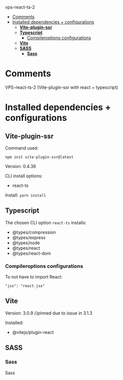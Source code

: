 vps-react-ts-2

- [Comments](#comments)
- [Installed dependencies + configurations](#installed-dependencies--configurations)
  - [**Vite-plugin-ssr**](#vite-plugin-ssr)
  - [**Typescript**](#typescript)
    - [Compileroptions configurations](#compileroptions-configurations)
  - [**Vite**](#vite)
  - [**SASS**](#sass)
    - [**Sass**](#sass-1)

# Comments

VPS-react-ts-2 (Vite-plugin-ssr with react + typescript)

# Installed dependencies + configurations

## **Vite-plugin-ssr**

Command used:

`npm init vite-plugin-ssr@latest`

Version: 0.4.36

CLI install options:

- react-ts

Install:
`yarn install`

## **Typescript**

The chosen CLI option `react-ts` installs:

- @types/compression
- @types/express
- @types/node
- @types/react
- @types/react-dom

### Compileroptions configurations

To not have to import React:

`"jsx": "react-jsx"`

## **Vite**

Version: 3.0.9    //pinned due to issue in 3.1.3

Installed:

- @vitejs/plugin-react

## **SASS**

### **Sass**

Sass
